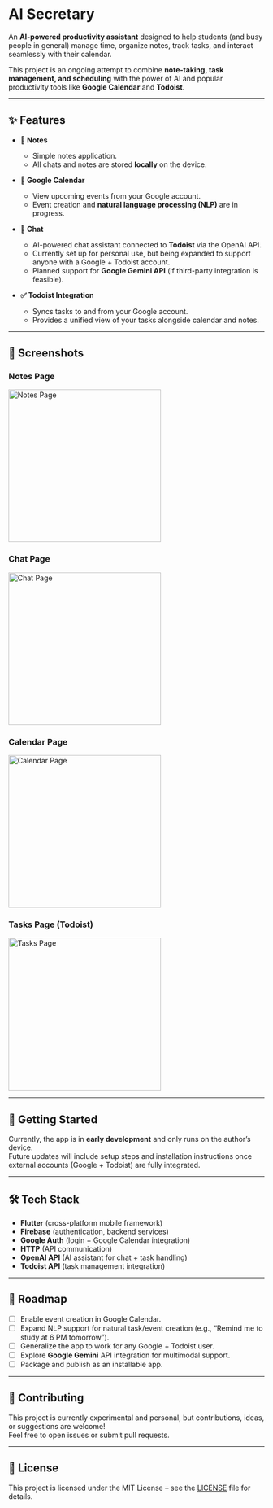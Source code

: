 # AI Secretary  

An **AI-powered productivity assistant** designed to help students (and busy people in general) manage time, organize notes, track tasks, and interact seamlessly with their calendar.  

This project is an ongoing attempt to combine **note-taking, task management, and scheduling** with the power of AI and popular productivity tools like **Google Calendar** and **Todoist**.  

---

## ✨ Features  

- **📝 Notes**  
  - Simple notes application.  
  - All chats and notes are stored **locally** on the device.  

- **📅 Google Calendar**  
  - View upcoming events from your Google account.  
  - Event creation and **natural language processing (NLP)** are in progress.  

- **💬 Chat**  
  - AI-powered chat assistant connected to **Todoist** via the OpenAI API.  
  - Currently set up for personal use, but being expanded to support anyone with a Google + Todoist account.  
  - Planned support for **Google Gemini API** (if third-party integration is feasible).  

- **✅ Todoist Integration**  
  - Syncs tasks to and from your Google account.  
  - Provides a unified view of your tasks alongside calendar and notes.  

---

## 📸 Screenshots  

### Notes Page  
<img src="ReadmeImages/notes_page.png" alt="Notes Page" width="300"/>  

### Chat Page  
<img src="ReadmeImages/chat_page.png" alt="Chat Page" width="300"/>  

### Calendar Page  
<img src="ReadmeImages/calendar_page.png" alt="Calendar Page" width="300"/>  

### Tasks Page (Todoist)  
<img src="ReadmeImages/tasks_page.png" alt="Tasks Page" width="300"/>  

---

## 🚀 Getting Started  

Currently, the app is in **early development** and only runs on the author’s device.  
Future updates will include setup steps and installation instructions once external accounts (Google + Todoist) are fully integrated.  

---

## 🛠️ Tech Stack  

- **Flutter** (cross-platform mobile framework)  
- **Firebase** (authentication, backend services)  
- **Google Auth** (login + Google Calendar integration)  
- **HTTP** (API communication)  
- **OpenAI API** (AI assistant for chat + task handling)  
- **Todoist API** (task management integration)  

---

## 📌 Roadmap  

- [ ] Enable event creation in Google Calendar.  
- [ ] Expand NLP support for natural task/event creation (e.g., “Remind me to study at 6 PM tomorrow”).  
- [ ] Generalize the app to work for any Google + Todoist user.  
- [ ] Explore **Google Gemini** API integration for multimodal support.  
- [ ] Package and publish as an installable app.  

---

## 🤝 Contributing  

This project is currently experimental and personal, but contributions, ideas, or suggestions are welcome!  
Feel free to open issues or submit pull requests.  

---

## 📜 License  

This project is licensed under the MIT License – see the [LICENSE](LICENSE) file for details.  
